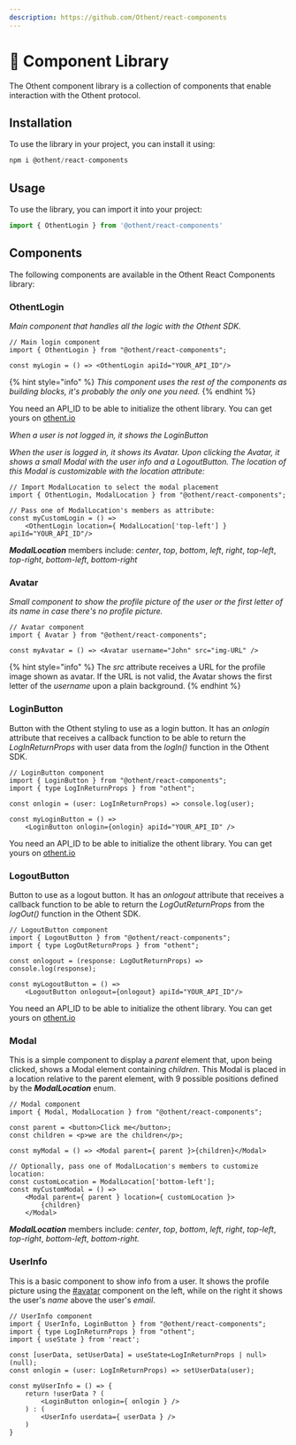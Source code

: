 ```yaml
---
description: https://github.com/Othent/react-components
---
```


# 🍜 Component Library

The Othent component library is a collection of components that enable interaction with the Othent protocol.&#x20;

## Installation <a href="#installation" id="installation"></a>

To use the library in your project, you can install it using:

```javascript
npm i @othent/react-components
```

## Usage <a href="#usage" id="usage"></a>

To use the library, you can import it into your project:

```javascript
import { OthentLogin } from '@othent/react-components'
```

## Components <a href="#functions" id="functions"></a>

The following components are available in the Othent React Components library:

### OthentLogin

_Main component that handles all the logic with the Othent SDK._

```tsx
// Main login component
import { OthentLogin } from "@othent/react-components";

const myLogin = () => <OthentLogin apiId="YOUR_API_ID"/>
```

{% hint style="info" %}
_This component uses the rest of the components as building blocks, it's probably the only one you need._
{% endhint %}

You need an API_ID to be able to initialize the othent library. You can get yours on [othent.io](https://othent.io)

_When a user is not logged in, it shows the LoginButton_

_When the user is logged in, it shows its Avatar. Upon clicking the Avatar, it shows a small Modal with the user info and a LogoutButton. The location of this Modal is customizable with the location attribute:_

```tsx
// Import ModalLocation to select the modal placement
import { OthentLogin, ModalLocation } from "@othent/react-components";

// Pass one of ModalLocation's members as attribute:
const myCustomLogin = () =>
    <OthentLogin location={ ModalLocation['top-left'] } apiId="YOUR_API_ID"/>
```

_**ModalLocation**_ members include: _center_, _top_, _bottom_, _left_, _right_, _top-left_, _top-right_, _bottom-left_, _bottom-right_

### Avatar

_Small component to show the profile picture of the user or the first letter of its name in case there's no profile picture._

```tsx
// Avatar component
import { Avatar } from "@othent/react-components";

const myAvatar = () => <Avatar username="John" src="img-URL" />
```

{% hint style="info" %}
The _src_ attribute receives a URL for the profile image shown as avatar. If the URL is not valid, the Avatar shows the first letter of the _username_ upon a plain background.
{% endhint %}

### LoginButton

Button with the Othent styling to use as a login button. It has an _onlogin_ attribute that receives a callback function to be able to return the _LogInReturnProps_ with user data from the _logIn()_ function in the Othent SDK.

```tsx
// LoginButton component
import { LoginButton } from "@othent/react-components";
import { type LogInReturnProps } from "othent";

const onlogin = (user: LogInReturnProps) => console.log(user);

const myLoginButton = () =>
    <LoginButton onlogin={onlogin} apiId="YOUR_API_ID" />
```

You need an API_ID to be able to initialize the othent library. You can get yours on [othent.io](https://othent.io)


### LogoutButton

Button to use as a logout button. It has an _onlogout_ attribute that receives a callback function to be able to return the _LogOutReturnProps_ from the _logOut()_ function in the Othent SDK.

```tsx
// LogoutButton component
import { LogoutButton } from "@othent/react-components";
import { type LogOutReturnProps } from "othent";

const onlogout = (response: LogOutReturnProps) => console.log(response);

const myLogoutButton = () =>
    <LogoutButton onlogout={onlogout} apiId="YOUR_API_ID"/>
```

You need an API_ID to be able to initialize the othent library. You can get yours on [othent.io](https://othent.io)

### Modal

This is a simple component to display a _parent_ element that, upon being clicked, shows a Modal element containing _children_. This Modal is placed in a location relative to the parent element, with 9 possible positions defined by the _**ModalLocation**_ enum.

```tsx
// Modal component
import { Modal, ModalLocation } from "@othent/react-components";

const parent = <button>Click me</button>;
const children = <p>we are the children</p>;

const myModal = () => <Modal parent={ parent }>{children}</Modal>

// Optionally, pass one of ModalLocation's members to customize location:
const customLocation = ModalLocation['bottom-left'];
const myCustomModal = () =>
    <Modal parent={ parent } location={ customLocation }>
        {children}
    </Modal>
```

_**ModalLocation**_ members include: _center_, _top_, _bottom_, _left_, _right_, _top-left_, _top-right_, _bottom-left_, _bottom-right._

### UserInfo

This is a basic component to show info from a user. It shows the profile picture using the [#avatar](component-library.md#avatar "mention") component on the left, while on the right it shows the user's _name_ above the user's _email_.

```tsx
// UserInfo component
import { UserInfo, LoginButton } from "@othent/react-components";
import { type LogInReturnProps } from "othent";
import { useState } from 'react';

const [userData, setUserData] = useState<LogInReturnProps | null>(null);
const onlogin = (user: LogInReturnProps) => setUserData(user);

const myUserInfo = () => {
    return !userData ? (
        <LoginButton onlogin={ onlogin } />
    ) : (
        <UserInfo userdata={ userData } />
    )
}
```
